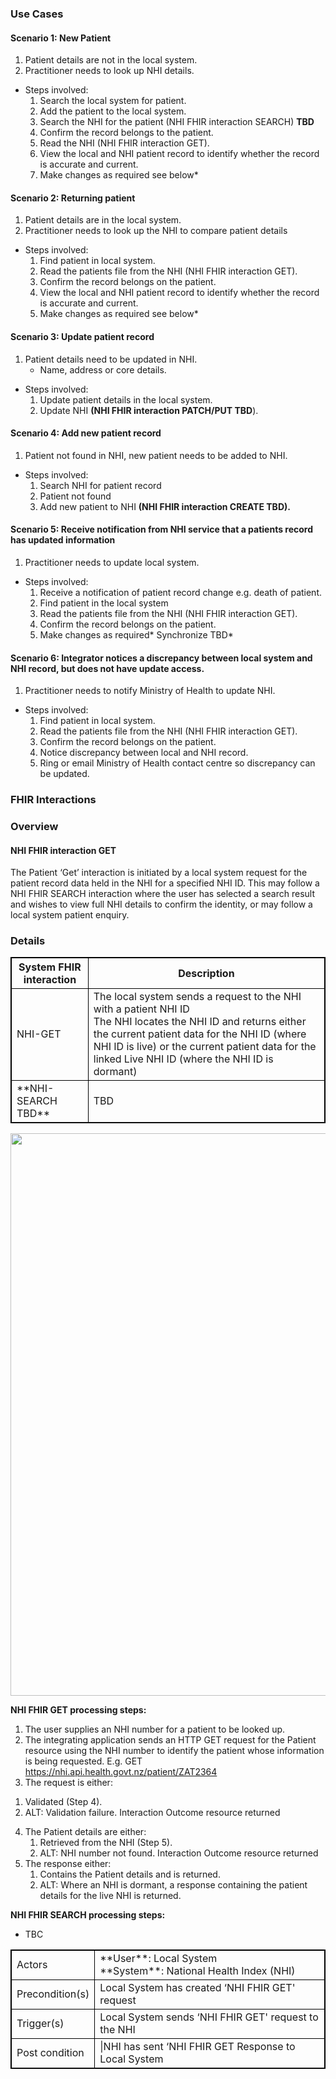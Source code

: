 

### Use Cases

#### Scenario 1: New Patient

1. Patient details are not in the local system.
2. Practitioner needs to look up NHI details.

  * Steps involved:
     1. Search the local system for patient.
     2. Add the patient to the local system.
     3. Search the NHI for the patient (NHI FHIR interaction SEARCH) **TBD** 
     4. Confirm the record belongs to the patient.
     5. Read the NHI (NHI FHIR interaction GET).
     6. View the local and NHI patient record to identify whether the record is accurate and current.
     7. Make changes as required see below*



#### Scenario 2: Returning patient

1. Patient details are in the local system.
2. Practitioner needs to look up the NHI to compare patient details

  * Steps involved:
     1. Find patient in local system.
     2. Read the patients file from the NHI (NHI FHIR interaction GET).
     3. Confirm the record belongs on the patient.
     4. View the local and NHI patient record  to identify whether the record is accurate and current.
     5. Make changes as required see below*



#### Scenario 3: Update patient record

1. Patient details need to be updated in NHI.
     * Name, address or core details.

  * Steps involved:
     1. Update patient details in the local system.
     2. Update NHI **(NHI FHIR interaction PATCH/PUT TBD**).



#### Scenario 4: Add new patient record

1. Patient not found in NHI, new patient needs to be added to NHI.
 
  * Steps involved:
     1. Search NHI for patient record
     2. Patient not found
     3. Add new patient to NHI **(NHI FHIR interaction CREATE TBD).**



#### Scenario 5: Receive notification from NHI service that a patients record has updated information

1. Practitioner needs to update local system.

  * Steps involved:
     1. Receive a notification of patient record change e.g. death of patient.
     2. Find patient in the local system
     3. Read the patients file from the NHI (NHI FHIR interaction GET).
     4. Confirm the record belongs on the patient.
     5. Make changes as required* Synchronize TBD*



#### Scenario 6: Integrator notices a discrepancy between local system and NHI record, but does not have update access.

1. Practitioner needs to notify Ministry of Health to update NHI.

  * Steps involved:
     1. Find patient in local system.
     2. Read the patients file from the NHI (NHI FHIR interaction GET).
     3. Confirm the record belongs on the patient.
     4. Notice discrepancy between local and NHI record.
     5. Ring or email Ministry of Health contact centre so discrepancy can be updated.


### FHIR Interactions

<h3>Overview</h3>
<table>
<style>
table, th, td {
  border: 1px solid black;
  border-collapse: collapse;
}
</style>
<tr><th>System FHIR interaction</th>
<th>Description</th></tr>
<tr>

<td>NHI-GET</td>
<td>The local system sends a request to the NHI with a patient NHI ID <br /> The NHI locates the NHI ID and returns either the current patient data for the NHI ID (where NHI ID is live) or the current patient data for the linked Live NHI ID (where the NHI ID is dormant)</td>
<tr>
  
<td>**NHI-SEARCH TBD**</td>
<td>TBD</td>
<tr>

   
   
#### NHI FHIR interaction GET

The Patient ‘Get’ interaction is initiated by a local system request for the patient record data held in the NHI for a specified NHI ID. This may follow a NHI FHIR SEARCH interaction  where the user has selected a search result and wishes to view full NHI details to confirm the identity, or may follow a local system patient enquiry.

<h3>Details</h3>
<table>
<style>
table, th, td {
  border: 1px solid black;
  border-collapse: collapse;
}
</style>

<td>Actors</td>
<td>**User**: Local System <br /> **System**: National Health Index (NHI)</td>
<tr>
  
<td>Precondition(s)</td>
<td>Local System has created ‘NHI FHIR GET' request</td>
<tr>

<td>Trigger(s)</td>
<td>Local System sends ‘NHI FHIR GET' request to the NHI</td>
<tr>

<td>Post condition</td>
<td>|NHI has sent ‘NHI FHIR GET Response to Local System</td>
<tr>

<img style="width:900px; float:none" src="NHI FHIR GET.png"/>

**NHI FHIR GET processing steps:**
1. The user supplies an NHI number for a patient to be looked up.
2. The integrating application sends an HTTP GET request for the Patient resource using the NHI number to identify the patient whose information is being requested. E.g. GET https://nhi.api.health.govt.nz/patient/ZAT2364
3. The request is either:
  1) Validated (Step 4).
  2) ALT: Validation failure. Interaction Outcome resource returned
4. The Patient details are either:
   1) Retrieved from the NHI (Step 5).
   2) ALT: NHI number not found. Interaction Outcome resource returned
5. The response either:
   1) Contains the Patient details and is returned.
   2) ALT: Where an NHI is dormant, a response containing the patient details for the live NHI is returned.


**NHI FHIR SEARCH processing steps:**
* TBC
